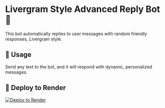 # Livergram Style Advanced Reply Bot 🤖

This bot automatically replies to user messages with random friendly responses, Livergram style.

## 💬 Usage

Send any text to the bot, and it will respond with dynamic, personalized messages.

## 🚀 Deploy to Render

[![Deploy to Render](https://render.com/images/deploy-to-render-button.svg)](https://render.com/deploy)
